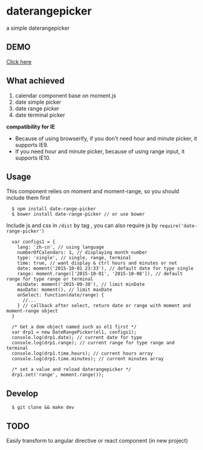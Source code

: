 # daterangepicker
a simple daterangepicker

## DEMO
[Click here](http://elemefe.github.io/daterangepicker/)

## What achieved 
1. calendar component base on moment.js
2. date simple picker
3. date range picker
4. date terminal picker

**compatibility for IE**

* Because of using browserify, if you don't need hour and minute picker, it supports IE9.
* If you need hour and minute picker, because of using range input, it supports IE10.

## Usage

This component relies on moment and moment-range, so you should include them first

      $ npm install date-range-picker
      $ bower install date-range-picker // or use bower

Include js and css in `/dist` by tag , you can also require js by `require('date-range-picker')`



      var configs1 = {
        lang: 'zh-cn', // using language
        numberOfCalendars: 1, // displaying month number
        type: 'single', // single, range, terminal
        time: true, // want display & ctrl hours and minutes or not
        date: moment('2015-10-01 23:33'), // default date for type single
        range: moment.range(['2015-10-01', '2015-10-08']), // default range for type range or terminal
        minDate: moment('2015-09-30'), // limit minDate
        maxDate: moment(), // limit maxDate
        onSelect: function(date/range) {
          //...
        } // callback after select, return date or range with moment and moment-range object
      }

      /* Get a dom object named such as el1 first */
      var drp1 = new DateRangePicker(el1, configs1);
      console.log(drp1.date); // current date for type
      console.log(drp1.range); // current range for type range and terminal
      console.log(drp1.time.hours); // current hours array
      console.log(drp1.time.minutes); // current minutes array

      /* set a value and reload daterangepicker */
      drp1.set('range', moment.range());



## Develop

      $ git clone && make dev

## TODO

Easily transform to angular directive or react component (in new project)

